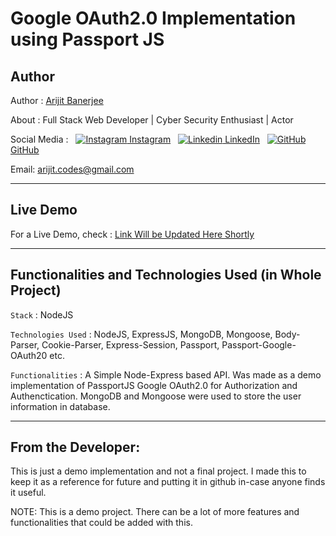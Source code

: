 # Google OAuth2.0 Implementation using Passport JS

## Author

Author : [Arijit Banerjee](https://www.github.com/ArijitCodes)

About : Full Stack Web Developer | Cyber Security Enthusiast | Actor

Social Media : &nbsp;
[![Instagram](https://i.ibb.co/4t76vTc/insta-transparent-14px.png) Instagram](https://www.instagram.com/arijit.codes)
&nbsp;
[![Linkedin](https://i.stack.imgur.com/gVE0j.png) LinkedIn](https://www.linkedin.com/in/arijitban)
&nbsp;
[![GitHub](https://i.imgur.com/o7f6k1e.png) GitHub](https://github.com/ArijitCodes)

Email: arijit.codes@gmail.com

<hr>

## Live Demo

For a Live Demo, check : [Link Will be Updated Here Shortly](#)

<hr>

## Functionalities and Technologies Used (in Whole Project)

`Stack` : NodeJS

`Technologies Used` : NodeJS, ExpressJS, MongoDB, Mongoose, Body-Parser, Cookie-Parser, Express-Session, Passport, Passport-Google-OAuth20 etc.

`Functionalities` : A Simple Node-Express based API. Was made as a demo implementation of PassportJS Google OAuth2.0 for Authorization and Authenctication. MongoDB and Mongoose were used to store the user information in database.

<hr>

## From the Developer:

This is just a demo implementation and not a final project. I made this to keep it as a reference for future and putting it in github in-case anyone finds it useful.

NOTE: This is a demo project. There can be a lot of more features and functionalities that could be added with this.

#
